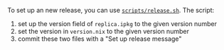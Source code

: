 To set up an new release, you can use
[`scripts/release.sh`](./scripts/release.sh).
The script:
1. set up the version field of `replica.ipkg` to the given version number
2. set the version in `version.nix` to the given version number
3. commit these two files with a "Set up release message"
